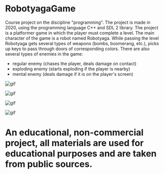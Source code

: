 # RobotyagaGame
Course project on the discipline "programming". The project is made in 2020, using the programming language C++ and SDL 2 library.
The project is a platformer game in which the player must complete a level. The main character of the game is a robot named Robotyaga. While passing the level Robotyaga gets several types of weapons (bombs, boomerang, etc.), picks up keys to pass through doors of corresponding colors. There are also several types of enemies in the game:
- regular enemy (chases the player, deals damage on contact)
- exploding enemy (starts exploding if the player is nearby)
- mental enemy (deals damage if it is on the player's screen)

![gif](https://media.giphy.com/media/HxXOul0CEusPrmAMtZ/giphy.gif)

![gif](https://media.giphy.com/media/v1.Y2lkPTc5MGI3NjExN3hwbWxyZWxzbmZ3d3Y5N2xqYnllaTkwMjYwNHByb25tcDFtemlvbSZlcD12MV9pbnRlcm5hbF9naWZfYnlfaWQmY3Q9Zw/EgfsY36VAAdossPPcz/giphy.gif)

![gif](https://media.giphy.com/media/v1.Y2lkPTc5MGI3NjExczUyYXM4cTMwZmg5dGlnMGk5a3hydGtuNmVibW1reDFtbzk5dGUweSZlcD12MV9pbnRlcm5hbF9naWZfYnlfaWQmY3Q9Zw/G9tUPFGMv6znlAkE8r/giphy-downsized-large.gif)

![gif](https://media.giphy.com/media/6tYl8o3XsG05QLgZPi/giphy.gif)
# An educational, non-commercial project, all materials are used for educational purposes and are taken from public sources.
